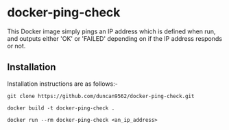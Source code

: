 # docker-ping-check
This Docker image simply pings an IP address which is defined when run, and outputs either 'OK' or 'FAILED' depending on if the IP address responds or not.

## Installation
Installation instructions are as follows:-

```
git clone https://github.com/duncan9562/docker-ping-check.git
```
```
docker build -t docker-ping-check .
```
```
docker run --rm docker-ping-check <an_ip_address>
```


